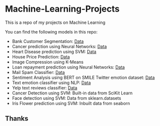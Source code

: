 # Machine-Learning-Projects
This is a repo of my projects on Machine Learning

You can find the following models in this repo:

* Bank Customer Segmentation: [Data](https://www.kaggle.com/arjunbhasin2013/ccdata)
* Cancer prediction using Neural Networks: [Data](https://archive.ics.uci.edu/ml/datasets/Breast+Cancer+Wisconsin+(Diagnostic))
* Heart Disease prediction using SVM: [Data](https://archive.ics.uci.edu/ml/datasets/Heart+Disease)
* House Price Prediction: [Data](https://www.kaggle.com/harlfoxem/housesalesprediction)
* Image Compression using K-Means
* Loan repayment prediction using Neural Networks: [Data](https://www.kaggle.com/wordsforthewise/lending-club)
* Mail Spam Classifier: [Data](https://archive.ics.uci.edu/ml/datasets/SMS+Spam+Collection)
* Sentiment Analysis using BERT on SMILE Twitter emotion dataset: [Data](https://figshare.com/articles/smile_annotations_final_csv/3187909/2)
* Text emotion classifier using NLP: [Data](https://www.kaggle.com/praveengovi/emotions-dataset-for-nlp)
* Yelp text reviews classifier: [Data](https://www.kaggle.com/c/yelp-recsys-2013)
* Cancer Detection using SVM: Built-in data from SciKit Learn
* Face detection using SVM: Data from sklearn.datasets
* Iris Flower prediction using SVM: Inbuilt data from seaborn

## Thanks